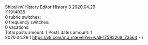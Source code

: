 ShipulinV.History	Editor History 3 2020.04.29\
111914035\
0 rubric switches:\
0 frequency switches:\
0 vacations:\
Total posts amount: 1	Posts dates amount: 1\
2020.04.28 1 https://vk.com/mu_marvel?w=wall-17592208_73664 - \
